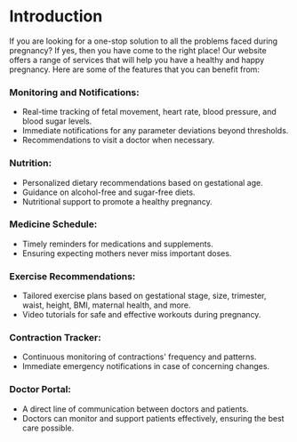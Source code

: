 # Introduction

If you are looking for a one-stop solution to all the problems faced during pregnancy? If yes, then you have come to the right place! Our website offers a range of services that will help you have a healthy and happy pregnancy. Here are some of the features that you can benefit from:

### Monitoring and Notifications:

- Real-time tracking of fetal movement, heart rate, blood pressure, and blood sugar levels.
- Immediate notifications for any parameter deviations beyond thresholds.
- Recommendations to visit a doctor when necessary.

### Nutrition:

- Personalized dietary recommendations based on gestational age.
- Guidance on alcohol-free and sugar-free diets.
- Nutritional support to promote a healthy pregnancy.

### Medicine Schedule:

- Timely reminders for medications and supplements.
- Ensuring expecting mothers never miss important doses.

### Exercise Recommendations:

- Tailored exercise plans based on gestational stage, size, trimester, waist, height, BMI, maternal health, and more.
- Video tutorials for safe and effective workouts during pregnancy.

### Contraction Tracker:

- Continuous monitoring of contractions' frequency and patterns.
- Immediate emergency notifications in case of concerning changes.

### Doctor Portal:

- A direct line of communication between doctors and patients.
- Doctors can monitor and support patients effectively, ensuring the best care possible.

